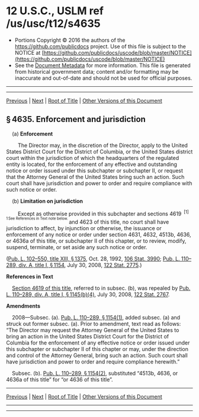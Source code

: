 ---
---

# 12 U.S.C., USLM ref /us/usc/t12/s4635

* Portions Copyright © 2016 the authors of the https://github.com/publicdocs project.
  Use of this file is subject to the NOTICE at [https://github.com/publicdocs/uscode/blob/master/NOTICE](https://github.com/publicdocs/uscode/blob/master/NOTICE)
* See the [Document Metadata](././../../../../..//README.md) for more information.
  This file is generated from historical government data; content and/or formatting may be inaccurate and out-of-date and should not be used for official purposes.

----------
----------

[Previous](./../../../../..//us/usc/t12/ch46/schIII/m__us_usc_t12_s4634.md) | [Next](./../../../../..//us/usc/t12/ch46/schIII/m__us_usc_t12_s4636.md) | [Root of Title](./../../../../../) | [Other Versions of this Document](https://publicdocs.github.io/go/links?ns=uslm&ref=%2Fus%2Fusc%2Ft12%2Fs4635)

## § 4635. Enforcement and jurisdiction

    (a) __Enforcement__ 

        The Director may, in the discretion of the Director, apply to the United States District Court for the District of Columbia, or the United States district court within the jurisdiction of which the headquarters of the regulated entity is located, for the enforcement of any effective and outstanding notice or order issued under this subchapter or subchapter II, or request that the Attorney General of the United States bring such an action. Such court shall have jurisdiction and power to order and require compliance with such notice or order.

    (b) __Limitation on jurisdiction__ 

        Except as otherwise provided in this subchapter and sections 4619  <sup>\[1\]</sup>  <sup><sup> 1 See References in Text note below. </sup></sup>  and 4623 of this title, no court shall have jurisdiction to affect, by injunction or otherwise, the issuance or enforcement of any notice or order under section 4631, 4632, 4513b, 4636, or 4636a of this title, or subchapter II of this chapter, or to review, modify, suspend, terminate, or set aside any such notice or order.

([Pub. L. 102–550, title XIII, § 1375][/us/pl/102/550/s1375], Oct. 28, 1992, [106 Stat. 3990][/us/stat/106/3990]; [Pub. L. 110–289, div. A, title I, § 1154][/us/pl/110/289/s1154], July 30, 2008, [122 Stat. 2775][/us/stat/122/2775].)

 __References in Text__ 

    [Section 4619 of this title][/us/usc/t12/s4619], referred to in subsec. (b), was repealed by [Pub. L. 110–289, div. A, title I, § 1145(b)(4)][/us/pl/110/289/s1145/b/4], July 30, 2008, [122 Stat. 2767][/us/stat/122/2767].

 __Amendments__ 

    2008—Subsec. (a). [Pub. L. 110–289, § 1154(1)][/us/pl/110/289/s1154/1], added subsec. (a) and struck out former subsec. (a). Prior to amendment, text read as follows: “The Director may request the Attorney General of the United States to bring an action in the United States District Court for the District of Columbia for the enforcement of any effective notice or order issued under this subchapter or subchapter II of this chapter or may, under the direction and control of the Attorney General, bring such an action. Such court shall have jurisdiction and power to order and require compliance herewith.”

    Subsec. (b). [Pub. L. 110–289, § 1154(2)][/us/pl/110/289/s1154/2], substituted “4513b, 4636, or 4636a of this title” for “or 4636 of this title”.

----------

[Previous](./../../../../..//us/usc/t12/ch46/schIII/m__us_usc_t12_s4634.md) | [Next](./../../../../..//us/usc/t12/ch46/schIII/m__us_usc_t12_s4636.md) | [Root of Title](./../../../../../) | [Other Versions of this Document](https://publicdocs.github.io/go/links?ns=uslm&ref=%2Fus%2Fusc%2Ft12%2Fs4635)

----------
----------

[/us/pl/102/550/s1375]: https://publicdocs.github.io/go/links?ns=uslm&ref=%2Fus%2Fpl%2F102%2F550%2Fs1375
[/us/stat/106/3990]: https://publicdocs.github.io/go/links?ns=uslm&ref=%2Fus%2Fstat%2F106%2F3990
[/us/pl/110/289/s1154]: https://publicdocs.github.io/go/links?ns=uslm&ref=%2Fus%2Fpl%2F110%2F289%2Fs1154
[/us/stat/122/2775]: https://publicdocs.github.io/go/links?ns=uslm&ref=%2Fus%2Fstat%2F122%2F2775
[/us/usc/t12/s4619]: https://publicdocs.github.io/go/links?ns=uslm&ref=%2Fus%2Fusc%2Ft12%2Fs4619
[/us/pl/110/289/s1145/b/4]: https://publicdocs.github.io/go/links?ns=uslm&ref=%2Fus%2Fpl%2F110%2F289%2Fs1145%2Fb%2F4
[/us/stat/122/2767]: https://publicdocs.github.io/go/links?ns=uslm&ref=%2Fus%2Fstat%2F122%2F2767
[/us/pl/110/289/s1154/1]: https://publicdocs.github.io/go/links?ns=uslm&ref=%2Fus%2Fpl%2F110%2F289%2Fs1154%2F1
[/us/pl/110/289/s1154/2]: https://publicdocs.github.io/go/links?ns=uslm&ref=%2Fus%2Fpl%2F110%2F289%2Fs1154%2F2


